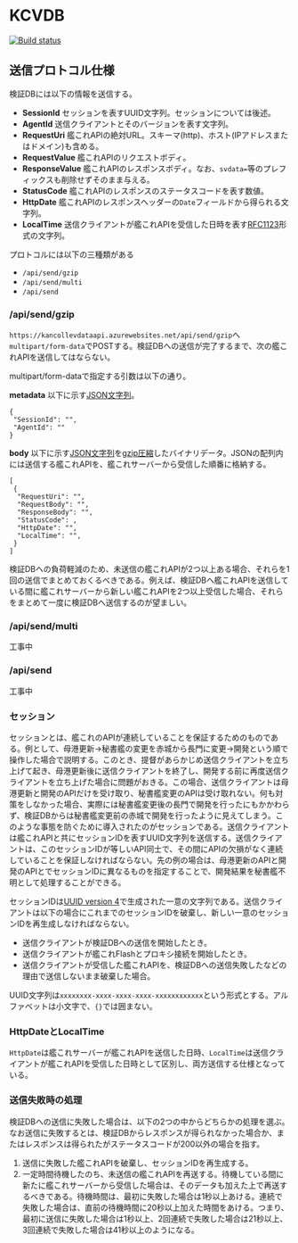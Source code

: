 # KCVDB

[![Build status](https://ci.appveyor.com/api/projects/status/hlkqwn71322y07v4?svg=true)](https://ci.appveyor.com/project/kancolleverifyteam/kcvdb-client)

## 送信プロトコル仕様
検証DBには以下の情報を送信する。
- **SessionId** セッションを表すUUID文字列。セッションについては後述。
- **AgentId** 送信クライアントとそのバージョンを表す文字列。
- **RequestUri** 艦これAPIの絶対URL。スキーマ(http)、ホスト(IPアドレスまたはドメイン)も含める。
- **RequestValue** 艦これAPIのリクエストボディ。
- **ResponseValue** 艦これAPIのレスポンスボディ。なお、`svdata=`等のプレフィックスも削除せずそのまま与える。
- **StatusCode** 艦これAPIのレスポンスのステータスコードを表す数値。
- **HttpDate** 艦これAPIのレスポンスヘッダーの`Date`フィールドから得られる文字列。
- **LocalTime** 送信クライアントが艦これAPIを受信した日時を表す[RFC1123](https://www.ietf.org/rfc/rfc1123.txt)形式の文字列。

プロトコルには以下の三種類がある
- `/api/send/gzip`
- `/api/send/multi`
- `/api/send`

### /api/send/gzip
`https://kancollevdataapi.azurewebsites.net/api/send/gzip`へ`multipart/form-data`でPOSTする。検証DBへの送信が完了するまで、次の艦これAPIを送信してはならない。

multipart/form-dataで指定する引数は以下の通り。

**metadata** 以下に示す[JSON文字列](https://www.ietf.org/rfc/rfc7159.txt)。
```
{
 "SessionId": "",
 "AgentId": ""
}
```

**body** 以下に示す[JSON文字列](https://www.ietf.org/rfc/rfc7159.txt)を[gzip圧縮](https://www.ietf.org/rfc/rfc1952.txt)したバイナリデータ。JSONの配列内には送信する艦これAPIを、艦これサーバーから受信した順番に格納する。
```
[
 {
  "RequestUri": "",
  "RequestBody": "",
  "ResponseBody": "",
  "StatusCode": ,
  "HttpDate": "",
  "LocalTime": "",
 }
]
```

検証DBへの負荷軽減のため、未送信の艦これAPIが2つ以上ある場合、それらを1回の送信でまとめておくるべきである。例えば、検証DBへ艦これAPIを送信している間に艦これサーバーから新しい艦これAPIを2つ以上受信した場合、それらをまとめて一度に検証DBへ送信するのが望ましい。

### /api/send/multi
工事中

### /api/send
工事中

### セッション
セッションとは、艦これのAPIが連続していることを保証するためのものである。例として、母港更新→秘書艦の変更を赤城から長門に変更→開発という順で操作した場合で説明する。このとき、提督があらかじめ送信クライアントを立ち上げて起き、母港更新後に送信クライアントを終了し、開発する前に再度送信クライアントを立ち上げた場合に問題がおきる。この場合、送信クライアントは母港更新と開発のAPIだけを受け取り、秘書艦変更のAPIは受け取れない。何も対策をしなかった場合、実際には秘書艦変更後の長門で開発を行ったにもかかわらず、検証DBからは秘書艦変更前の赤城で開発を行ったように見えてしまう。このような事態を防ぐために導入されたのがセッションである。送信クライアントは艦これAPIと共にセッションIDを表すUUID文字列を送信する。送信クライアントは、このセッションIDが等しいAPI同士で、その間にAPIの欠損がなく連続していることを保証しなければならない。先の例の場合は、母港更新のAPIと開発のAPIとでセッションIDに異なるものを指定することで、開発結果を秘書艦不明として処理することができる。

セッションIDは[UUID version 4](https://www.ietf.org/rfc/rfc4122.txt)で生成された一意の文字列である。送信クライアントは以下の場合にこれまでのセッションIDを破棄し、新しい一意のセッションIDを再生成しなければならない。
- 送信クライアントが検証DBへの送信を開始したとき。
- 送信クライアントが艦これFlashとプロキシ接続を開始したとき。
- 送信クライアントが受信した艦これAPIを、検証DBへの送信失敗したなどの理由で送信しないまま破棄した場合。

UUID文字列は`xxxxxxxx-xxxx-xxxx-xxxx-xxxxxxxxxxxx`という形式とする。アルファベットは小文字で、`{}`では囲まない。

### HttpDateとLocalTime
`HttpDate`は艦これサーバーが艦これAPIを送信した日時、`LocalTime`は送信クライアントが艦これAPIを受信した日時として区別し、両方送信する仕様となっている。

### 送信失敗時の処理
検証DBへの送信に失敗した場合は、以下の2つの中からどちらかの処理を選ぶ。なお送信に失敗するとは、検証DBからレスポンスが得られなかった場合か、またはレスポンスは得られたがステータスコードが200以外の場合を指す。

1. 送信に失敗した艦これAPIを破棄し、セッションIDを再生成する。
2. 一定時間待機したのち、未送信の艦これAPIを再送する。待機している間に新たに艦これサーバーから受信した場合は、そのデータも加えた上で再送するべきである。待機時間は、最初に失敗した場合は1秒以上あける。連続で失敗した場合は、直前の待機時間に20秒以上加えた時間をあける。つまり、最初に送信に失敗した場合は1秒以上、2回連続で失敗した場合は21秒以上、3回連続で失敗した場合は41秒以上のようになる。
